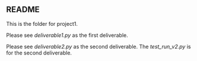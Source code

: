 ## README

This is the folder for project1. 

Please see *deliverable1.py* as the first deliverable. 

Please see *deliverable2.py* as the second deliverable. The *test_run_v2.py* is for the second deliverable.